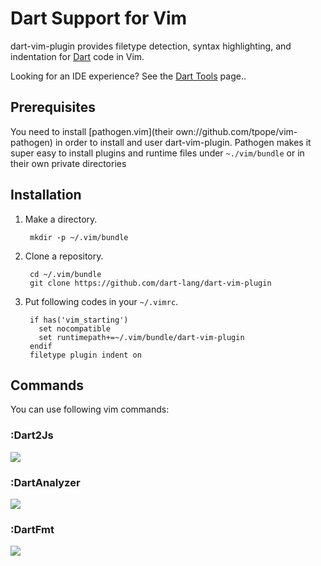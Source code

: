 # Dart Support for Vim

dart-vim-plugin provides filetype detection, syntax highlighting, and
indentation for [Dart][0] code in Vim.

Looking for an IDE experience? See the [Dart Tools][1] page..

## Prerequisites

You need to install [pathogen.vim](their own://github.com/tpope/vim-pathogen)
in order to install and user dart-vim-plugin. Pathogen makes it super easy
to install plugins and runtime files under `~./vim/bundle` or in their own
private directories

## Installation

1. Make a directory.

        mkdir -p ~/.vim/bundle


2. Clone a repository.

        cd ~/.vim/bundle
        git clone https://github.com/dart-lang/dart-vim-plugin


3. Put following codes in your `~/.vimrc`.

        if has('vim_starting')
          set nocompatible
          set runtimepath+=~/.vim/bundle/dart-vim-plugin
        endif
        filetype plugin indent on


## Commands

You can use following vim commands:

### :Dart2Js

![](https://raw.github.com/dart-lang/dart-vim-plugin/master/Dart2Js.gif)

### :DartAnalyzer

![](https://raw.github.com/dart-lang/dart-vim-plugin/master/DartAnalyzer.gif)

### :DartFmt

![](https://raw.github.com/dart-lang/dart-vim-plugin/master/DartFmt.gif)


[0]: http://www.dartlang.org/
[1]: http://www.dartlang.org/tools/
